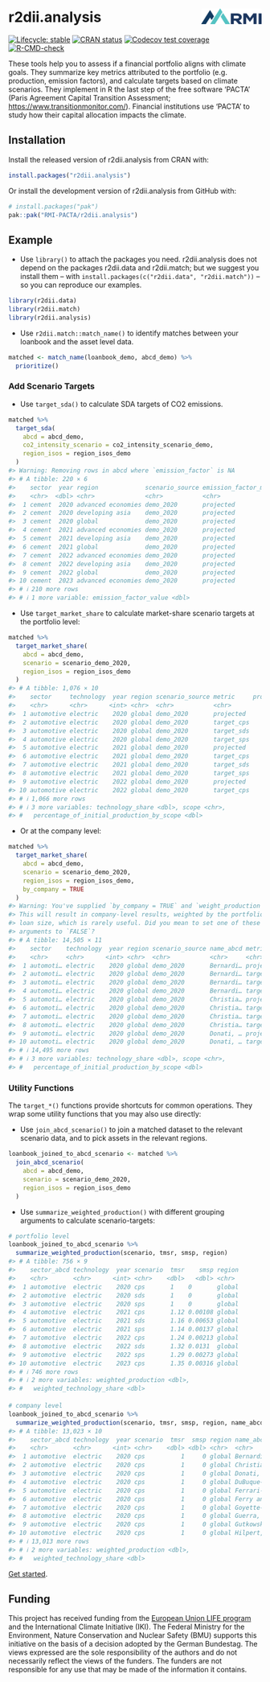
<!-- README.md is generated from README.Rmd. Please edit that file -->

# r2dii.analysis <img src="man/figures/logo.png" align="right" width="120" />

<!-- badges: start -->

[![Lifecycle:
stable](https://img.shields.io/badge/lifecycle-stable-brightgreen.svg)](https://lifecycle.r-lib.org/articles/stages.html#stable)
[![CRAN
status](https://www.r-pkg.org/badges/version/r2dii.analysis)](https://CRAN.R-project.org/package=r2dii.analysis)
[![Codecov test
coverage](https://codecov.io/gh/RMI-PACTA/r2dii.analysis/branch/main/graph/badge.svg)](https://app.codecov.io/gh/RMI-PACTA/r2dii.analysis?branch=main)
[![R-CMD-check](https://github.com/RMI-PACTA/r2dii.analysis/actions/workflows/R-CMD-check.yaml/badge.svg)](https://github.com/RMI-PACTA/r2dii.analysis/actions/workflows/R-CMD-check.yaml)
<!-- badges: end -->

These tools help you to assess if a financial portfolio aligns with
climate goals. They summarize key metrics attributed to the portfolio
(e.g. production, emission factors), and calculate targets based on
climate scenarios. They implement in R the last step of the free
software ‘PACTA’ (Paris Agreement Capital Transition Assessment;
<https://www.transitionmonitor.com/>). Financial institutions use
‘PACTA’ to study how their capital allocation impacts the climate.

## Installation

Install the released version of r2dii.analysis from CRAN with:

``` r
install.packages("r2dii.analysis")
```

Or install the development version of r2dii.analysis from GitHub with:

``` r
# install.packages("pak")
pak::pak("RMI-PACTA/r2dii.analysis")
```

## Example

- Use `library()` to attach the packages you need. r2dii.analysis does
  not depend on the packages r2dii.data and r2dii.match; but we suggest
  you install them – with
  `install.packages(c("r2dii.data", "r2dii.match"))` – so you can
  reproduce our examples.

``` r
library(r2dii.data)
library(r2dii.match)
library(r2dii.analysis)
```

- Use `r2dii.match::match_name()` to identify matches between your
  loanbook and the asset level data.

``` r
matched <- match_name(loanbook_demo, abcd_demo) %>%
  prioritize()
```

### Add Scenario Targets

- Use `target_sda()` to calculate SDA targets of CO2 emissions.

``` r
matched %>%
  target_sda(
    abcd = abcd_demo,
    co2_intensity_scenario = co2_intensity_scenario_demo,
    region_isos = region_isos_demo
  )
#> Warning: Removing rows in abcd where `emission_factor` is NA
#> # A tibble: 220 × 6
#>    sector  year region             scenario_source emission_factor_metric
#>    <chr>  <dbl> <chr>              <chr>           <chr>                 
#>  1 cement  2020 advanced economies demo_2020       projected             
#>  2 cement  2020 developing asia    demo_2020       projected             
#>  3 cement  2020 global             demo_2020       projected             
#>  4 cement  2021 advanced economies demo_2020       projected             
#>  5 cement  2021 developing asia    demo_2020       projected             
#>  6 cement  2021 global             demo_2020       projected             
#>  7 cement  2022 advanced economies demo_2020       projected             
#>  8 cement  2022 developing asia    demo_2020       projected             
#>  9 cement  2022 global             demo_2020       projected             
#> 10 cement  2023 advanced economies demo_2020       projected             
#> # ℹ 210 more rows
#> # ℹ 1 more variable: emission_factor_value <dbl>
```

- Use `target_market_share` to calculate market-share scenario targets
  at the portfolio level:

``` r
matched %>%
  target_market_share(
    abcd = abcd_demo,
    scenario = scenario_demo_2020,
    region_isos = region_isos_demo
  )
#> # A tibble: 1,076 × 10
#>    sector     technology  year region scenario_source metric     production
#>    <chr>      <chr>      <int> <chr>  <chr>           <chr>           <dbl>
#>  1 automotive electric    2020 global demo_2020       projected     145649.
#>  2 automotive electric    2020 global demo_2020       target_cps    145649.
#>  3 automotive electric    2020 global demo_2020       target_sds    145649.
#>  4 automotive electric    2020 global demo_2020       target_sps    145649.
#>  5 automotive electric    2021 global demo_2020       projected     147480.
#>  6 automotive electric    2021 global demo_2020       target_cps    146915.
#>  7 automotive electric    2021 global demo_2020       target_sds    153332.
#>  8 automotive electric    2021 global demo_2020       target_sps    147258.
#>  9 automotive electric    2022 global demo_2020       projected     149310.
#> 10 automotive electric    2022 global demo_2020       target_cps    148155.
#> # ℹ 1,066 more rows
#> # ℹ 3 more variables: technology_share <dbl>, scope <chr>,
#> #   percentage_of_initial_production_by_scope <dbl>
```

- Or at the company level:

``` r
matched %>%
  target_market_share(
    abcd = abcd_demo,
    scenario = scenario_demo_2020,
    region_isos = region_isos_demo,
    by_company = TRUE
  )
#> Warning: You've supplied `by_company = TRUE` and `weight_production = TRUE`.
#> This will result in company-level results, weighted by the portfolio
#> loan size, which is rarely useful. Did you mean to set one of these
#> arguments to `FALSE`?
#> # A tibble: 14,505 × 11
#>    sector    technology  year region scenario_source name_abcd metric production
#>    <chr>     <chr>      <int> <chr>  <chr>           <chr>     <chr>       <dbl>
#>  1 automoti… electric    2020 global demo_2020       Bernardi… proje…     17951.
#>  2 automoti… electric    2020 global demo_2020       Bernardi… targe…     17951.
#>  3 automoti… electric    2020 global demo_2020       Bernardi… targe…     17951.
#>  4 automoti… electric    2020 global demo_2020       Bernardi… targe…     17951.
#>  5 automoti… electric    2020 global demo_2020       Christia… proje…     11471.
#>  6 automoti… electric    2020 global demo_2020       Christia… targe…     11471.
#>  7 automoti… electric    2020 global demo_2020       Christia… targe…     11471.
#>  8 automoti… electric    2020 global demo_2020       Christia… targe…     11471.
#>  9 automoti… electric    2020 global demo_2020       Donati, … proje…      5611.
#> 10 automoti… electric    2020 global demo_2020       Donati, … targe…      5611.
#> # ℹ 14,495 more rows
#> # ℹ 3 more variables: technology_share <dbl>, scope <chr>,
#> #   percentage_of_initial_production_by_scope <dbl>
```

### Utility Functions

The `target_*()` functions provide shortcuts for common operations. They
wrap some utility functions that you may also use directly:

- Use `join_abcd_scenario()` to join a matched dataset to the relevant
  scenario data, and to pick assets in the relevant regions.

``` r
loanbook_joined_to_abcd_scenario <- matched %>%
  join_abcd_scenario(
    abcd = abcd_demo,
    scenario = scenario_demo_2020,
    region_isos = region_isos_demo
  )
```

- Use `summarize_weighted_production()` with different grouping
  arguments to calculate scenario-targets:

``` r
# portfolio level
loanbook_joined_to_abcd_scenario %>%
  summarize_weighted_production(scenario, tmsr, smsp, region)
#> # A tibble: 756 × 9
#>    sector_abcd technology  year scenario  tmsr    smsp region
#>    <chr>       <chr>      <int> <chr>    <dbl>   <dbl> <chr> 
#>  1 automotive  electric    2020 cps       1    0       global
#>  2 automotive  electric    2020 sds       1    0       global
#>  3 automotive  electric    2020 sps       1    0       global
#>  4 automotive  electric    2021 cps       1.12 0.00108 global
#>  5 automotive  electric    2021 sds       1.16 0.00653 global
#>  6 automotive  electric    2021 sps       1.14 0.00137 global
#>  7 automotive  electric    2022 cps       1.24 0.00213 global
#>  8 automotive  electric    2022 sds       1.32 0.0131  global
#>  9 automotive  electric    2022 sps       1.29 0.00273 global
#> 10 automotive  electric    2023 cps       1.35 0.00316 global
#> # ℹ 746 more rows
#> # ℹ 2 more variables: weighted_production <dbl>,
#> #   weighted_technology_share <dbl>

# company level
loanbook_joined_to_abcd_scenario %>%
  summarize_weighted_production(scenario, tmsr, smsp, region, name_abcd)
#> # A tibble: 13,023 × 10
#>    sector_abcd technology  year scenario  tmsr  smsp region name_abcd           
#>    <chr>       <chr>      <int> <chr>    <dbl> <dbl> <chr>  <chr>               
#>  1 automotive  electric    2020 cps          1     0 global Bernardi, Bernardi …
#>  2 automotive  electric    2020 cps          1     0 global Christiansen PLC    
#>  3 automotive  electric    2020 cps          1     0 global Donati, Donati e Do…
#>  4 automotive  electric    2020 cps          1     0 global DuBuque-DuBuque     
#>  5 automotive  electric    2020 cps          1     0 global Ferrari-Ferrari SPA 
#>  6 automotive  electric    2020 cps          1     0 global Ferry and Sons      
#>  7 automotive  electric    2020 cps          1     0 global Goyette-Goyette     
#>  8 automotive  electric    2020 cps          1     0 global Guerra, Guerra e Gu…
#>  9 automotive  electric    2020 cps          1     0 global Gutkowski, Gutkowsk…
#> 10 automotive  electric    2020 cps          1     0 global Hilpert, Hilpert an…
#> # ℹ 13,013 more rows
#> # ℹ 2 more variables: weighted_production <dbl>,
#> #   weighted_technology_share <dbl>
```

[Get
started](https://rmi-pacta.github.io/r2dii.analysis/articles/r2dii-analysis.html).

## Funding

This project has received funding from the [European Union LIFE
program](https://wayback.archive-it.org/12090/20210412123959/https://ec.europa.eu/easme/en/)
and the International Climate Initiative (IKI). The Federal Ministry for
the Environment, Nature Conservation and Nuclear Safety (BMU) supports
this initiative on the basis of a decision adopted by the German
Bundestag. The views expressed are the sole responsibility of the
authors and do not necessarily reflect the views of the funders. The
funders are not responsible for any use that may be made of the
information it contains.
